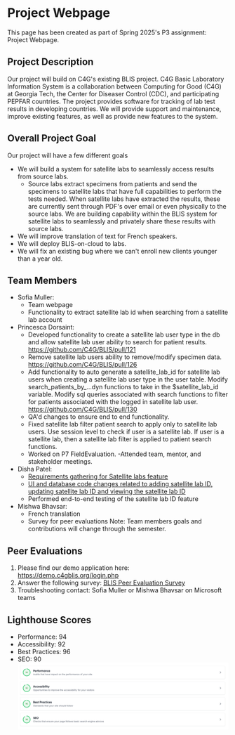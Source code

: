 # Project Webpage
This page has been created as part of Spring 2025's P3 assignment: Project Webpage.

## Project Description
Our project will build on C4G's existing BLIS project. C4G Basic Laboratory Information System is a collaboration between Computing for Good (C4G) at Georgia Tech, the Center for Diseaser Control (CDC), and participating PEPFAR countries. The project provides software for tracking of lab test results in developing countries. We will provide support and maintenance, improve existing features, as well as provide new features to the system.

## Overall Project Goal
Our project will have a few different goals

- We will build a system for satellite labs to seamlessly access results from source labs. 
    - Source labs extract specimens from patients and send the specimens to satellite labs that have full capabilities to perform the tests needed. When satellite labs have extracted the results, these are currently sent through PDF's over email or even physically to the source labs. We are building capability within the BLIS system for satellite labs to seamlessly and privately share these results with source labs.
- We will improve translation of text for French speakers.
- We will deploy BLIS-on-cloud to labs.
- We will fix an existing bug where we can't enroll new clients younger than a year old.


## Team Members
- Sofia Muller: 
    - Team webpage
    - Functionality to extract satellite lab id when searching from a satellite lab account
- Princesca Dorsaint: 
    - Developed functionality to create a satellite lab user type in the db and allow satellite lab user ability to search for patient results. https://github.com/C4G/BLIS/pull/121
    - Remove satellite lab users ability to remove/modify specimen data. https://github.com/C4G/BLIS/pull/126
    - Add functionality to auto generate a satellite_lab_id for satellite lab users when creating  a satellite lab user type in the user table. Modify search_patients_by_...dyn functions to take in the $satellite_lab_id variable. Modify sql queries associated with search functions to filter for patients associated with the logged in satellite lab user. https://github.com/C4G/BLIS/pull/130
    - QA'd changes to ensure end to end functionality.
    - Fixed satellite lab filter patient search to apply only to satellite lab users. Use session level to check if user is a satellite lab. If user is a satellite lab, then a satellite lab filter is applied to patient search functions.
    - Worked on P7 FieldEvaluation.
    -Attended team, mentor, and stakeholder meetings.
- Disha Patel: 
    - [Requirements gathering for Satellite labs feature](https://github.com/C4G/BLIS/pull/116)
    - [UI and database code changes related to adding satellite lab ID, updating satellite lab ID and viewing the satellite lab ID](https://github.com/C4G/BLIS/pull/127)
    - Performed end-to-end testing of the satellite lab ID feature
- Mishwa Bhavsar:
    - French translation
    - Survey for peer evaluations
Note: Team members goals and contributions will change through the semester.

## Peer Evaluations
1. Please find our demo application here: https://demo.c4gblis.org/login.php
2. Answer the following survey: [BLIS Peer Evaluation Survey](https://forms.office.com/r/snWhypaQiy)
3. Troubleshooting contact: Sofia Muller or Mishwa Bhavsar on Microsoft teams

## Lighthouse Scores
- Performance: 94
- Accessibility: 92
- Best Practices: 96
- SEO: 90
![Screenshot](../images/spring_2025/lighthouse.png)